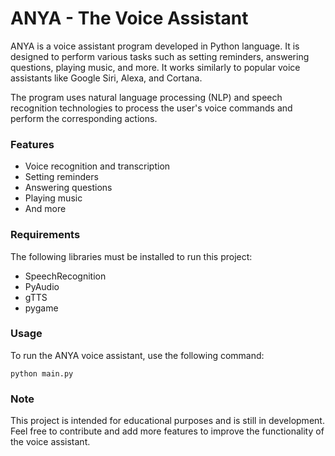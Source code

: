 # ANYA - The Voice Assistant
ANYA is a voice assistant program developed in Python language. It is designed to perform various tasks such as setting reminders, answering questions, playing music, and more. It works similarly to popular voice assistants like Google Siri, Alexa, and Cortana.

The program uses natural language processing (NLP) and speech recognition technologies to process the user's voice commands and perform the corresponding actions.

### Features
- Voice recognition and transcription
- Setting reminders
- Answering questions
- Playing music
- And more

### Requirements
The following libraries must be installed to run this project:

- SpeechRecognition
- PyAudio
- gTTS
- pygame

### Usage
To run the ANYA voice assistant, use the following command:
```
python main.py
```

### Note
This project is intended for educational purposes and is still in development. Feel free to contribute and add more features to improve the functionality of the voice assistant.
